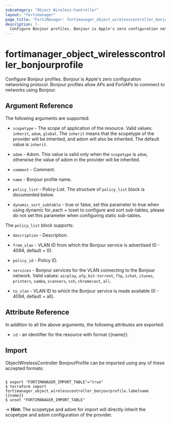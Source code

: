 ```yaml
---
subcategory: "Object Wireless-Controller"
layout: "fortimanager"
page_title: "FortiManager: fortimanager_object_wirelesscontroller_bonjourprofile"
description: |-
  Configure Bonjour profiles. Bonjour is Apple's zero configuration networking protocol. Bonjour profiles allow APs and FortiAPs to connnect to networks using Bonjour.
---
```


# fortimanager_object_wirelesscontroller_bonjourprofile
Configure Bonjour profiles. Bonjour is Apple's zero configuration networking protocol. Bonjour profiles allow APs and FortiAPs to connnect to networks using Bonjour.

## Argument Reference


The following arguments are supported:

* `scopetype` - The scope of application of the resource. Valid values: `inherit`, `adom`, `global`. The `inherit` means that the scopetype of the provider will be inherited, and adom will also be inherited. The default value is `inherit`.
* `adom` - Adom. This value is valid only when the `scopetype` is `adom`, otherwise the value of adom in the provider will be inherited.

* `comment` - Comment.
* `name` - Bonjour profile name.
* `policy_list` - Policy-List. The structure of `policy_list` block is documented below.
* `dynamic_sort_subtable` - true or false, set this parameter to true when using dynamic for_each + toset to configure and sort sub-tables, please do not set this parameter when configuring static sub-tables.

The `policy_list` block supports:

* `description` - Description.
* `from_vlan` - VLAN ID from which the Bonjour service is advertised (0 - 4094, default = 0).
* `policy_id` - Policy ID.
* `services` - Bonjour services for the VLAN connecting to the Bonjour network. Valid values: `airplay`, `afp`, `bit-torrent`, `ftp`, `ichat`, `itunes`, `printers`, `samba`, `scanners`, `ssh`, `chromecast`, `all`.

* `to_vlan` - VLAN ID to which the Bonjour service is made available (0 - 4094, default = all).


## Attribute Reference

In addition to all the above arguments, the following attributes are exported:
* `id` - an identifier for the resource with format {{name}}.

## Import

ObjectWirelessController BonjourProfile can be imported using any of these accepted formats:
```

$ export "FORTIMANAGER_IMPORT_TABLE"="true"
$ terraform import fortimanager_object_wirelesscontroller_bonjourprofile.labelname {{name}}
$ unset "FORTIMANAGER_IMPORT_TABLE"
```
-> **Hint:** The scopetype and adom for import will directly inherit the scopetype and adom configuration of the provider.
